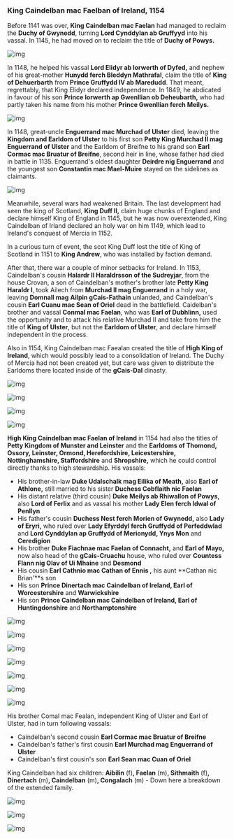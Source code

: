 ### King Caindelban mac Faelban of Ireland, 1154



Before 1141 was over, **King Caindelban mac Faelan** had managed to reclaim the **Duchy of Gwynedd**, turning **Lord Cynddylan ab Gruffyyd** into his vassal. In 1145, he had moved on to reclaim the title of **Duchy of Powys.**

![img](08-King-Caidelban-1154/map1.jpg)

In 1148, he helped his vassal **Lord Elidyr ab Iorwerth of Dyfed,** and nephew of his great-mother **Hunydd ferch Bleddyn Mathrafal**, claim the title of **King of Dehuerbarth** from **Prince Gruffydd IV ab Maredudd**. That meant, regrettably, that King Elidyr declared independence. In 1849, he abdicated in favour of his son **Prince Iorwerth ap Gwenllian ob Deheubarth,** who had partly taken his name from his mother **Prince Gwenllian ferch Meilys.**

![img](08-King-Caidelban-1154/map2.jpg)

In 1148, great-uncle **Enguerrand mac Murchad of Ulster** died, leaving the **Kingdom and Earldom of Ulster** to his first son **Petty King Murchad II mag Enguerrand of Ulster** and the Earldom of Breifne to his grand son **Earl Cormac mac Bruatur of Breifne**, second heir in line, whose father had died in battle in 1135. Enguerrand's oldest daughter **Deirdre nig Enguerrand** and the youngest son **Constantin mac Mael-Muire** stayed on the sidelines as claimants.

![img](08-King-Caidelban-1154/map3.jpg)

Meanwhile, several wars had weakened Britain. The last development had seen the king of Scotland, **King Duff II,** claim huge chunks of England and declare himself King of England in 1145, but he was now overextended, King Caindelban of Irland declared an holy war on him 1149, which lead to Ireland's conquest of Mercia in 1152. 

 In a curious turn of event, the scot King Duff lost the title of King of Scotland in 1151 to **King Andrew**, who was installed by faction demand.

After that, there war a couple of minor setbacks for Ireland. In 1153, Caindelban's cousin **Halardr II Haraldrsson of the Sudreyjar**, from the house Crovan, a son of Caindelban's mother's brother late **Petty King Haraldr I**, took Ailech from **Murchad II mag Enguerrand** in a holy war, leaving **Domnall mag** **Ailpin gCais-Fathain** unlanded, and Caindelban's cousin **Earl Cuanu mac Sean of Oriel** dead in the battlefield. Caidelban's brother and vassal **Conmal mac Faelan**, who was **Earl of Dubhlinn,** used the opportunity and to attack his relative Murchad II and take from him the title of **King of Ulster**, but not the **Earldom of Ulster**, and declare himself independent in the process. 

Also in 1154, King Caindelban mac Faealan created the title of **High King of Ireland**, which would possibly lead to a consolidation of Ireland. The Duchy of Mercia had not been created yet, but care was given to distribute the Earldoms there located inside of the **gCais-Dal** dinasty.

![img](08-King-Caidelban-1154/map4b.jpg)

![img](08-King-Caidelban-1154/map5.jpg)

![img](08-King-Caidelban-1154/map6b.jpg)

![img](08-King-Caidelban-1154/din1.jpg)

**High King Caindelban mac Faelan of Ireland** in 1154 had also the titles of **Petty Kingdom of Munster and Leinster** and the **Earldoms of Thomond, Ossory, Leinster, Ormond, Herefordshire, Leicestershire, Nottinghamshire, Staffordshire** and **Shropshire,** which he could control directly thanks to high stewardship. His vassals:

- His brother-in-law **Duke Udalschalk mag Eilika of Meath,** also **Earl of Athlone,** still married to his sister **Duchess Cobflaith nic Faelan**
- His distant relative (third cousin) **Duke Meilys ab Rhiwallon of Powys,** also **Lord of Ferlix** and as vassal his mother **Lady Elen ferch Idwal of Penllyn**
- His father's cousin **Duchess Nest ferch Morien of Gwynedd,** also **Lady of Eryri,** who ruled over **Lady Efyrddyl ferch Gruffydd of Perfeddwlad** and **Lord Cynddylan ap Gruffydd of Merionydd, Ynys Mon** and **Ceredigion** 
- His brother **Duke Fiachnae mac Faelan of Connacht,** and **Earl of Mayo,** now also head of the **gCais-Cruachu** house, who ruled over **Countess Flann nig Olav of Ui Mhaine** and **Desmond**
- His cousin **Earl Cathnio mac Cathan of Ennis ,** his aunt **Cathan nic Brian'**s son 
- His son **Prince Dinertach mac Caindelban of Ireland, Earl of Worcestershire** and **Warwickshire**
- His son **Prince Caindelban mac Caindelban of Ireland, Earl of Huntingdonshire** and **Northamptonshire**

![img](08-King-Caidelban-1154/map7.jpg)

![img](08-King-Caidelban-1154/map8.jpg)

![img](08-King-Caidelban-1154/din8.jpg)

![img](08-King-Caidelban-1154/map9.jpg)

![img](08-King-Caidelban-1154/map10.jpg)

![img](08-King-Caidelban-1154/map11.jpg)

![img](08-King-Caidelban-1154/map12.jpg)

His brother Comal mac Fealan, independent King of Ulster and Earl of Ulster, had in turn following vassals:

- Caindelban's second cousin **Earl Cormac mac Bruatur of Breifne**
- Caindelban's father's first cousin **Earl Murchad mag Enguerrand of Ulster**
- Caindelban's first cousin's son **Earl Sean mac Cuan of Oriel** 

King Caindelban had six children: **Aibilin** (f)**, Faelan** (m)**, Sithmaith** (f)**, Dinertach** (m)**, Caindelban** (m)**, Congalach** (m) - Down here a breakdown of the extended family.

![img](08-King-Caidelban-1154/din20.jpg)

![img](08-King-Caidelban-1154/din21.jpg)

![img](08-King-Caidelban-1154/din23.jpg)